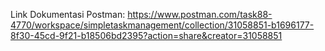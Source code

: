 Link Dokumentasi Postman: https://www.postman.com/task88-4770/workspace/simpletaskmanagement/collection/31058851-b1696177-8f30-45cd-9f21-b18506bd2395?action=share&creator=31058851
